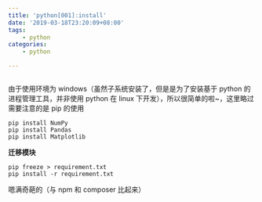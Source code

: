 ```yaml
---
title: 'python[001]:install'
date: '2019-03-18T23:20:09+08:00'
tags:
    - python
categories:
    - python

---
```




```python

```

由于使用环境为 windows（虽然子系统安装了，但是是为了安装基于 python 的进程管理工具，并非使用 python 在 linux 下开发），所以很简单的啦~，这里略过
需要注意的是 pip 的使用
```
pip install NumPy 
pip install Pandas 
pip install Matplotlib 
```

**迁移模块**

```
pip freeze > requirement.txt
pip install -r requirement.txt
```

嗯满奇葩的（与 npm 和 composer 比起来）
